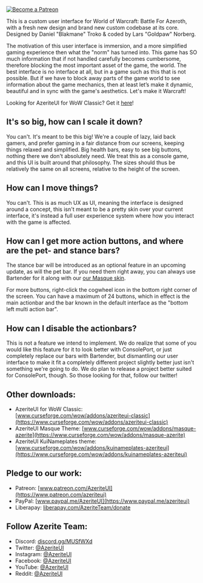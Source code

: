 [ ![Become a Patreon](http://azeriteui.com/img/social-media-buttons-patreon-small.jpg) ](https://www.patreon.com/AzeriteUI) 

This is a custom user interface for World of Warcraft: Battle For Azeroth, with a fresh new design and brand new custom codebase at its core. Designed by Daniel "Blakmane" Troko & coded by Lars "Goldpaw" Norberg. 

The motivation of this user interface is immersion, and a more simplified gaming experience then what the "norm" has turned into. This game has SO much information that if not handled carefully becomes cumbersome, therefore blocking the most important asset of the game, the world. The best interface is no interface at all, but in a game such as this that is not possible. But if we have to block away parts of the game world to see information about the game mechanics, then at least let’s make it dynamic, beautiful and in sync with the game's aesthetics. Let's make it Warcraft!  

Looking for AzeriteUI for WoW Classic? Get it [here](https://www.curseforge.com/wow/addons/azeriteui-classic)!

## **It's so big, how can I scale it down?**  
You can't. It's meant to be this big! We're a couple of lazy, laid back gamers, and prefer gaming in a fair distance from our screens, keeping things relaxed and simplified. Big health bars, easy to see big buttons, nothing there we don't absolutely need. We treat this as a console game, and this UI is built around that philosophy. The sizes should thus be relatively the same on all screens, relative to the height of the screen. 

## **How can I move things?**  
You can't. This is as much UX as UI, meaning the interface is designed around a concept, this isn't meant to be a pretty skin over your current interface, it's instead a full user experience system where how you interact with the game is affected. 

## **How can I get more action buttons, and where are the pet- and stance bars?**  
The stance bar will be introduced as an optional feature in an upcoming update, as will the pet bar. If you need them right away, you can always use Bartender for it along with our [our Masque skin](https://www.curseforge.com/wow/addons/masque-azerite). 

For more buttons, right-click the cogwheel icon in the bottom right corner of the screen. You can have a maximum of 24 buttons, which in effect is the main actionbar and the bar known in the default interface as the "bottom left multi action bar". 

## **How can I disable the actionbars?**
This is not a feature we intend to implement. We do realize that some of you would like this feature for it to look better with ConsolePort, or just completely replace our bars with Bartender, but dismantling our user interface to make it fit a completely different project slightly better just isn't something we're going to do. We do plan to release a project better suited for ConsolePort, though. So those looking for that, follow our twitter!

## **Other downloads:**
* AzeriteUI for WoW Classic: [www.curseforge.com/wow/addons/azeriteui-classic](https://www.curseforge.com/wow/addons/azeriteui-classic)
* AzeriteUI Masque Theme: [www.curseforge.com/wow/addons/masque-azerite](https://www.curseforge.com/wow/addons/masque-azerite)
* AzeriteUI KuiNameplates theme: [www.curseforge.com/wow/addons/kuinameplates-azeriteui](https://www.curseforge.com/wow/addons/kuinameplates-azeriteui)

## **Pledge to our work:**  
* Patreon: [www.patreon.com/AzeriteUI](https://www.patreon.com/azeriteui)  
* PayPal: [www.paypal.me/AzeriteUI](https://www.paypal.me/azeriteui)  
* Liberapay: [liberapay.com/AzeriteTeam/donate](https://liberapay.com/AzeriteTeam/donate)

## **Follow Azerite Team:**  
* Discord: [discord.gg/MUSfWXd](https://discord.gg/MUSfWXd)  
* Twitter: [@AzeriteUI](https://twitter.com/azeriteui)  
* Instagram: [@AzeriteUI](https://instagram.com/azeriteui/)  
* Facebook: [@AzeriteUI](https://www.facebook.com/azeriteui/)  
* YouTube: [@AzeriteUI](https://www.youtube.com/azeriteui)  
* Reddit: [@AzeriteUI](https://www.reddit.com/r/azeriteui/)  
